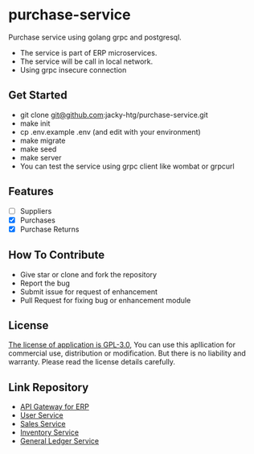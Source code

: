 # purchase-service
Purchase service using golang grpc and postgresql. 

- The service is part of ERP microservices.
- The service will be call in local network.
- Using grpc insecure connection

## Get Started
- git clone git@github.com:jacky-htg/purchase-service.git
- make init
- cp .env.example .env (and edit with your environment)
- make migrate
- make seed
- make server
- You can test the service using grpc client like wombat or grpcurl

## Features
- [ ] Suppliers
- [X] Purchases
- [X] Purchase Returns

## How To Contribute
- Give star or clone and fork the repository
- Report the bug
- Submit issue for request of enhancement
- Pull Request for fixing bug or enhancement module

## License
[The license of application is GPL-3.0](./LICENSE), You can use this apllication for commercial use, distribution or modification. But there is no liability and warranty. Please read the license details carefully.

## Link Repository
- [API Gateway for ERP](https://github.com/jacky-htg/erp-gateway-service)
- [User Service](https://github.com/jacky-htg/user-service)
- [Sales Service](https://github.com/jacky-htg/sales-service)
- [Inventory Service](https://github.com/jacky-htg/inventory-service)
- [General Ledger Service](https://github.com/jacky-htg/ledger-service)
